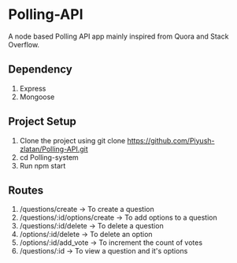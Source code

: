 # Polling-API
A node based Polling API app mainly inspired from Quora and Stack Overflow.

## Dependency ##
1. Express
2. Mongoose

## Project Setup ##
1. Clone the project using git clone https://github.com/Piyush-zlatan/Polling-API.git
2. cd Polling-system
3. Run npm start


## Routes ##
1. /questions/create -> To create a question
2. /questions/:id/options/create -> To add options to a question
3. /questions/:id/delete -> To delete a question
4. /options/:id/delete -> To delete an option
5. /options/:id/add_vote -> To increment the count of votes
6. /questions/:id -> To view a question and it's options
